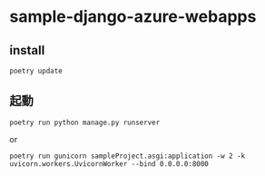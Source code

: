 # sample-django-azure-webapps

## install

    poetry update

## 起動

    poetry run python manage.py runserver

or

    poetry run gunicorn sampleProject.asgi:application -w 2 -k uvicorn.workers.UvicornWorker --bind 0.0.0.0:8000
